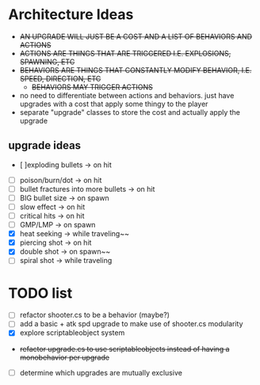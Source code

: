 # Architecture Ideas
 * ~~AN UPGRADE WILL JUST BE A COST AND A LIST OF BEHAVIORS AND ACTIONS~~
 * ~~ACTIONS ARE THINGS THAT ARE TRIGGERED I.E. EXPLOSIONS, SPAWNING, ETC~~
 * ~~BEHAVIORS ARE THINGS THAT CONSTANTLY MODIFY BEHAVIOR, I.E. SPEED, DIRECTION, ETC~~
   * ~~BEHAVIORS MAY TRIGGER ACTIONS~~
 * no need to differentiate between actions and behaviors. just have upgrades with a cost that apply some thingy to the player
 * separate "upgrade" classes to store the cost and actually apply the upgrade
## upgrade ideas
- [ ]exploding bullets -> on hit
- [ ] poison/burn/dot -> on hit
- [ ] bullet fractures into more bullets -> on hit
- [ ] BIG bullet size -> on spawn
- [ ] slow effect -> on hit
- [ ] critical hits -> on hit
- [ ] GMP/LMP -> on spawn
- [x] heat seeking -> while traveling~~
- [x] piercing shot -> on hit
- [x] double shot -> on spawn~~
- [ ] spiral shot -> while traveling

# TODO list
- [ ] refactor shooter.cs to be a behavior (maybe?)
- [ ] add a basic + atk spd upgrade to make use of shooter.cs modularity
- [x] explore scriptableobject system
- ~~refactor upgrade.cs to use scriptableobjects instead of having a monobehavior per upgrade~~
- [ ] determine which upgrades are mutually exclusive
